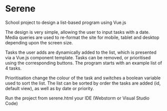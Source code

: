 # Serene
School project to design a list-based program using Vue.js

The design is very simple, allowing the user to input tasks with a date.
Media queries are used to re-format the site for mobile, tablet and desktop depending upon the screen size.

Tasks the user adds are dynamically added to the list, which is presented via a Vue.js component template.
Tasks can be removed, or prioritised using the corresponding buttons. The program starts with an example list of 4 tasks.

Prioritisation change the colour of the task and switches a boolean variable used to sort the list.
The list can be sorted by order the tasks are added (id, default view), as well as by date or priority.

Run the project from serene.html your IDE (Webstorm or Visual Studio Code)
